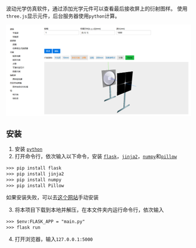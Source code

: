 波动光学仿真软件，通过添加光学元件可以查看最后接收屏上的衍射图样。
使用`three.js`显示元件，后台服务器使用`python`计算。

![截屏](snapshot.png)

安装
----

1. 安装 [`python`](www.python.org)
2. 打开命令行，依次输入以下命令，安装 [`flask`](https://palletsprojects.com/p/flask/)，[`jinja2`](https://palletsprojects.com/p/jinja/)，[`numpy`](www.numpy.org)和[`pillow`](https://github.com/python-imaging/Pillow)
```
>>> pip install flask
>>> pip install jinja2
>>> pip install numpy
>>> pip install Pillow
```
如果安装失败，可以去[这个网站](www.lfd.uci.edu/~gohlke/pythonlibs/)手动安装

3. 将本项目下载到本地并解压，在本文件夹内运行命令行，依次输入
```
>>> $env:FLASK_APP = "main.py"
>>> flask run
```
4. 打开浏览器，输入`127.0.0.1:5000`

